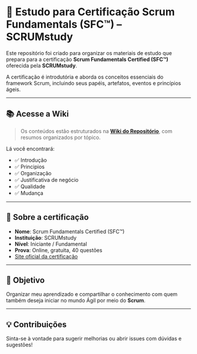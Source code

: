 # 📘 Estudo para Certificação Scrum Fundamentals (SFC™) – SCRUMstudy

Este repositório foi criado para organizar os materiais de estudo que prepara para a certificação **Scrum Fundamentals Certified (SFC™)** oferecida pela **SCRUMstudy**.

A certificação é introdutória e aborda os conceitos essenciais do framework Scrum, incluindo seus papéis, artefatos, eventos e princípios ágeis.

---

## 📚 Acesse a Wiki

> Os conteúdos estão estruturados na [**Wiki do Repositório**](https://github.com/klebervales/scrum-fundamentals-certified/wiki), com resumos organizados por tópico.

Lá você encontrará:
- ✅ Introdução
- ✅ Principios
- ✅ Organização
- ✅ Justificativa de negócio
- ✅ Qualidade
- ✅ Mudança

---

## 🚀 Sobre a certificação

- **Nome**: Scrum Fundamentals Certified (SFC™)
- **Instituição**: SCRUMstudy
- **Nível**: Iniciante / Fundamental
- **Prova**: Online, gratuita, 40 questões
- [Site oficial da certificação](https://www.scrumstudy.com/Scrum-Fundamentals-Certification)

---

## 📌 Objetivo

Organizar meu aprendizado e compartilhar o conhecimento com quem também deseja iniciar no mundo Ágil por meio do **Scrum**.

---

## 💡 Contribuições

Sinta-se à vontade para sugerir melhorias ou abrir issues com dúvidas e sugestões!

